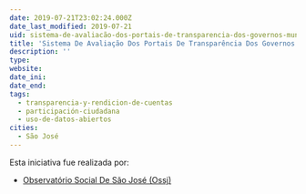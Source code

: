 ```yaml
---
date: 2019-07-21T23:02:24.000Z
date_last_modified: 2019-07-21
uid: sistema-de-avaliacão-dos-portais-de-transparencia-dos-governos-municipais
title: 'Sistema De Avaliação Dos Portais De Transparência Dos Governos Municipais'
description: ''
type: 
website: 
date_ini: 
date_end: 
tags:
  - transparencia-y-rendicion-de-cuentas
  - participación-ciudadana
  - uso-de-datos-abiertos
cities: 
  - São José
---
```


Esta iniciativa fue realizada por:

- [Observatório Social De São José (Ossj)](/organizaciones/observatorio-social-de-são-jose-ossj)
